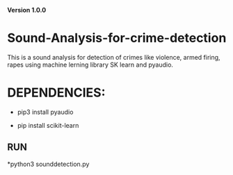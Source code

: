 **Version 1.0.0**
# Sound-Analysis-for-crime-detection

This is a sound analysis for detection of crimes like violence, armed firing, rapes using machine lerning library SK learn and pyaudio.

# DEPENDENCIES:

* pip3 install pyaudio

* pip install scikit-learn
  
## RUN

*python3 sounddetection.py
